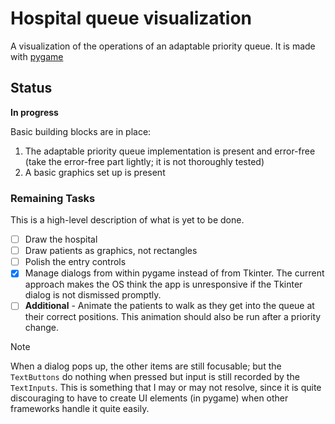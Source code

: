 # Hospital queue visualization
A visualization of the operations of an adaptable priority queue. It is made with [pygame](https://www.pygame.org/)

## Status
**In progress**

Basic building blocks are in place:
1. The adaptable priority queue implementation is present and error-free (take the error-free part lightly; it is not
thoroughly tested)
2. A basic graphics set up is present

### Remaining Tasks
This is a high-level description of what is yet to be done.
- [ ] Draw the hospital
- [ ] Draw patients as graphics, not rectangles
- [ ] Polish the entry controls 
- [x] Manage dialogs from within pygame instead of from Tkinter. The current approach makes the OS think 
the app is unresponsive if the Tkinter dialog is not dismissed promptly.
- [ ] **Additional** - Animate the patients to walk as they get into the queue at their correct positions.
This animation should also be run after a priority change.

> [!NOTE]
> When a dialog pops up, the other items are still focusable; but the `TextButtons` do nothing when pressed but
> input is still recorded by the `TextInputs`. This is something that I may or may not resolve, since it is quite
> discouraging to have to create UI elements (in pygame) when other frameworks handle it quite easily.